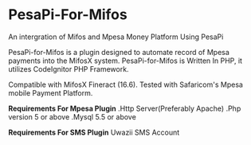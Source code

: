 # PesaPi-For-Mifos
An intergration of Mifos and Mpesa Money Platform Using PesaPi

PesaPi-for-Mifos is a plugin designed to automate record of Mpesa payments into the MifosX system.
PesaPi-for-Mifos is Written In PHP, it utilizes CodeIgnitor PHP Framework.

Compatible with MifosX Fineract (16.6).
Tested with Safaricom's Mpesa mobile Payment Platform.

**Requirements For Mpesa Plugin**
.Http Server(Preferably Apache)
.Php version 5 or above
.Mysql 5.5 or above


**Requirements For SMS Plugin**
Uwazii SMS Account 





